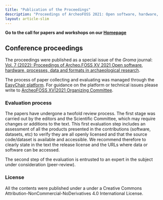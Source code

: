```yaml
---
title: "Publication of the Proceedings"
description: "Proceedings of ArcheoFOSS 2021: Open software, hardware, processes, data and formats in archaeological research"
layout: article-slim
---
```


**Go to the call for papers and workshops on our [Homepage](./index)**

## Conference proceedings

The proceedings were published as a special issue of the _Groma_ journal:  [Vol. 7 (2022): Proceedings of Archeo.FOSS XV 2021 Open software, hardware, processes, data and formats in archaeological research](https://archaeopresspublishing.com/ojs/index.php/groma/issue/view/vol7-2022).

The process of paper collecting and evaluating was managed through the [EasyChair platform](https://easychair.org/conferences/?conf=archeofoss2020). For guidance on the platform or technical issues please write to [ArcheoFOSS XV|2021 Organizing Committee](mailto:archeofoss@gmail.com).

### Evaluation process

The papers have undergone a twofold review process. The first stage was carried out by the editors and the Scientific Committee, which may require changes or additions to the text. This first evaluation step includes an assessment of all the products presented in the contributions (software, datasets, etc) to verify they are all openly licensed and that the source code/dataset is available and accessible. We recommend therefore to clearly state in the text the release license and the URLs where data or software can be accessed.

The second step of the evaluation is entrusted to an expert in the subject under consideration (peer-review).

### License

All the contents were published under a under a Creative Commons Attribution-NonCommercial-NoDerivatives 4.0 International License.

